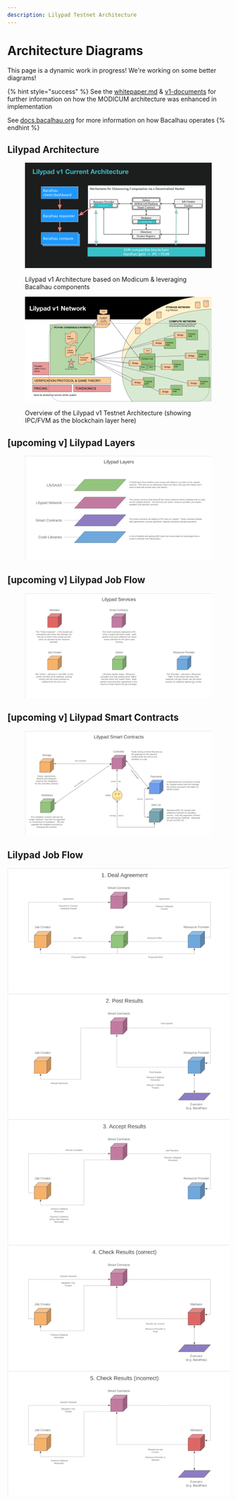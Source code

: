 ```yaml
---
description: Lilypad Testnet Architecture
---
```


# Architecture Diagrams

This page is a dynamic work in progress! We're working on some better diagrams!

{% hint style="success" %}
See the [whitepaper.md](../../../../research-and-vision/whitepaper.md "mention") & [v1-documents](../../../../research-and-vision/v1-documents/ "mention") for further information on how the MODICUM architecture was enhanced in implementation

See [docs.bacalhau.org](https://docs.bacalhau.org) for more information on how Bacalhau operates
{% endhint %}

## Lilypad Architecture

<figure><img src="../../../../.gitbook/assets/Lilypadv1 Architecture.png" alt=""><figcaption><p>Lilypad v1 Architecture based on Modicum &#x26; leveraging Bacalhau components</p></figcaption></figure>

<figure><img src="../../../../.gitbook/assets/Lilypad v1 Architecture Network.png" alt=""><figcaption><p>Overview of the Lilypad v1 Testnet Architecture (showing IPC/FVM as the blockchain layer here)</p></figcaption></figure>

## \[upcoming v] Lilypad Layers

<figure><img src="../../../../.gitbook/assets/image (35).png" alt=""><figcaption></figcaption></figure>

## \[upcoming v] Lilypad Job Flow

<figure><img src="../../../../.gitbook/assets/image (30) (1).png" alt=""><figcaption></figcaption></figure>

## \[upcoming v] Lilypad Smart Contracts

<figure><img src="../../../../.gitbook/assets/image (34).png" alt=""><figcaption></figcaption></figure>

## Lilypad Job Flow

![](<../../../../.gitbook/assets/image (1) (1) (1) (1) (1) (1).png>) ![](<../../../../.gitbook/assets/image (2) (1) (1) (1) (1).png>) ![](<../../../../.gitbook/assets/image (3) (1) (1) (1).png>) ![](<../../../../.gitbook/assets/image (4) (1) (1) (1).png>) ![](<../../../../.gitbook/assets/image (5) (1) (1).png>)
